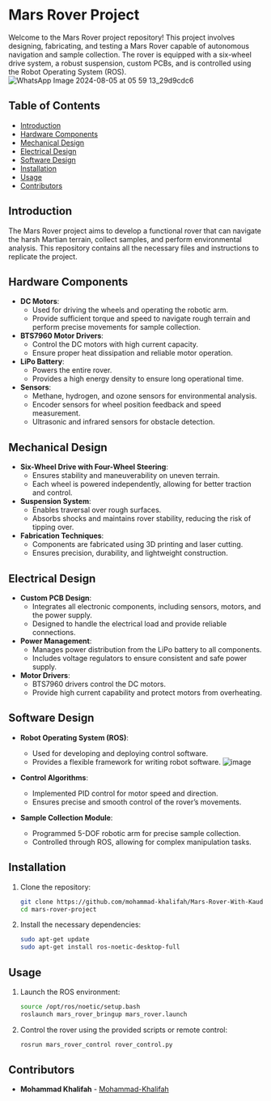 # Mars Rover Project

Welcome to the Mars Rover project repository! This project involves designing, fabricating, and testing a Mars Rover capable of autonomous navigation and sample collection. The rover is equipped with a six-wheel drive system, a robust suspension, custom PCBs, and is controlled using the Robot Operating System (ROS).
![WhatsApp Image 2024-08-05 at 05 59 13_29d9cdc6](https://github.com/user-attachments/assets/fbd9cfed-e00a-465d-b8f2-a58f09bdd95c)

## Table of Contents
- [Introduction](#introduction)
- [Hardware Components](#hardware-components)
- [Mechanical Design](#mechanical-design)
- [Electrical Design](#electrical-design)
- [Software Design](#software-design)
- [Installation](#installation)
- [Usage](#usage)
- [Contributors](#contributors)

## Introduction
The Mars Rover project aims to develop a functional rover that can navigate the harsh Martian terrain, collect samples, and perform environmental analysis. This repository contains all the necessary files and instructions to replicate the project.

## Hardware Components
- **DC Motors**: 
  - Used for driving the wheels and operating the robotic arm.
  - Provide sufficient torque and speed to navigate rough terrain and perform precise movements for sample collection.
- **BTS7960 Motor Drivers**: 
  - Control the DC motors with high current capacity.
  - Ensure proper heat dissipation and reliable motor operation.
- **LiPo Battery**: 
  - Powers the entire rover.
  - Provides a high energy density to ensure long operational time.
- **Sensors**: 
  - Methane, hydrogen, and ozone sensors for environmental analysis.
  - Encoder sensors for wheel position feedback and speed measurement.
  - Ultrasonic and infrared sensors for obstacle detection.

## Mechanical Design
- **Six-Wheel Drive with Four-Wheel Steering**: 
  - Ensures stability and maneuverability on uneven terrain.
  - Each wheel is powered independently, allowing for better traction and control.
- **Suspension System**: 
  - Enables traversal over rough surfaces.
  - Absorbs shocks and maintains rover stability, reducing the risk of tipping over.
- **Fabrication Techniques**: 
  - Components are fabricated using 3D printing and laser cutting.
  - Ensures precision, durability, and lightweight construction.

## Electrical Design
- **Custom PCB Design**: 
  - Integrates all electronic components, including sensors, motors, and the power supply.
  - Designed to handle the electrical load and provide reliable connections.
- **Power Management**: 
  - Manages power distribution from the LiPo battery to all components.
  - Includes voltage regulators to ensure consistent and safe power supply.
- **Motor Drivers**: 
  - BTS7960 drivers control the DC motors.
  - Provide high current capability and protect motors from overheating.

## Software Design
- **Robot Operating System (ROS)**: 
  - Used for developing and deploying control software.
  - Provides a flexible framework for writing robot software.
  ![image](https://github.com/user-attachments/assets/4e646ef9-2877-4fc7-b3cd-2cd079d122d1)

- **Control Algorithms**: 
  - Implemented PID control for motor speed and direction.
  - Ensures precise and smooth control of the rover’s movements.
- **Sample Collection Module**: 
  - Programmed 5-DOF robotic arm for precise sample collection.
  - Controlled through ROS, allowing for complex manipulation tasks.

## Installation
1. Clone the repository:
   ```bash
   git clone https://github.com/mohammad-khalifah/Mars-Rover-With-Kauda-5DOF-Using-ROS.git
   cd mars-rover-project
   ```
2. Install the necessary dependencies:
   ```bash
   sudo apt-get update
   sudo apt-get install ros-noetic-desktop-full
   ```

## Usage
1. Launch the ROS environment:
   ```bash
   source /opt/ros/noetic/setup.bash
   roslaunch mars_rover_bringup mars_rover.launch
   ```
2. Control the rover using the provided scripts or remote control:
   ```bash
   rosrun mars_rover_control rover_control.py
   ```

## Contributors
- **Mohammad Khalifah** - [Mohammad-Khalifah](https://github.com/Mohammad-Khaliafah)

